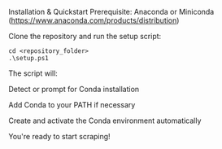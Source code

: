 Installation & Quickstart
Prerequisite: Anaconda or Miniconda (https://www.anaconda.com/products/distribution)

Clone the repository and run the setup script:

```git clone https://github.com/gnotree/peterParser/
cd <repository_folder>
.\setup.ps1 
```

The script will:

Detect or prompt for Conda installation

Add Conda to your PATH if necessary

Create and activate the Conda environment automatically

You're ready to start scraping!
